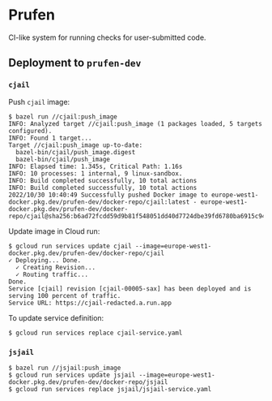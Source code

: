 # Prufen

CI-like system for running checks for user-submitted code.

## Deployment to `prufen-dev`

### `cjail`

Push `cjail` image:

```
$ bazel run //cjail:push_image
INFO: Analyzed target //cjail:push_image (1 packages loaded, 5 targets configured).
INFO: Found 1 target...
Target //cjail:push_image up-to-date:
  bazel-bin/cjail/push_image.digest
  bazel-bin/cjail/push_image
INFO: Elapsed time: 1.345s, Critical Path: 1.16s
INFO: 10 processes: 1 internal, 9 linux-sandbox.
INFO: Build completed successfully, 10 total actions
INFO: Build completed successfully, 10 total actions
2022/10/30 10:40:49 Successfully pushed Docker image to europe-west1-docker.pkg.dev/prufen-dev/docker-repo/cjail:latest - europe-west1-docker.pkg.dev/prufen-dev/docker-repo/cjail@sha256:b6ad72fcdd59d9b81f548051dd40d7724dbe39fd6780ba6915c9485465c07c63
```

Update image in Cloud run:

```
$ gcloud run services update cjail --image=europe-west1-docker.pkg.dev/prufen-dev/docker-repo/cjail
✓ Deploying... Done.
  ✓ Creating Revision...
  ✓ Routing traffic...
Done.
Service [cjail] revision [cjail-00005-sax] has been deployed and is serving 100 percent of traffic.
Service URL: https://cjail-redacted.a.run.app
```

To update service definition:

```
$ gcloud run services replace cjail-service.yaml
```

### `jsjail`

```
$ bazel run //jsjail:push_image
$ gcloud run services update jsjail --image=europe-west1-docker.pkg.dev/prufen-dev/docker-repo/jsjail
$ gcloud run services replace jsjail/jsjail-service.yaml
```
